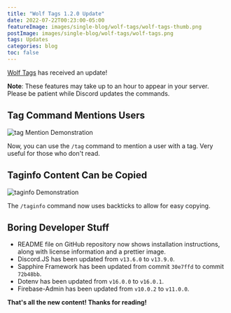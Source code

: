 ```yaml
---
title: "Wolf Tags 1.2.0 Update"
date: 2022-07-22T00:23:00-05:00
featureImage: images/single-blog/wolf-tags/wolf-tags-thumb.png
postImage: images/single-blog/wolf-tags/wolf-tags.png
tags: Updates
categories: blog
toc: false
---
```

[Wolf Tags](https://wolf-suite.web.app/bots/wolf-tags) has received an update!

**Note**: These features may take up to an hour to appear in your server. Please be patient while Discord updates the commands.

## Tag Command Mentions Users
![tag Mention Demonstration](/images/single-blog/wolf-tags/1.2.0-update/tag-demonstration.png)

Now, you can use the `/tag` command to mention a user with a tag. Very useful for those who don't read. 

## Taginfo Content Can be Copied
![taginfo Demonstration](/images/single-blog/wolf-tags/1.2.0-update/taginfo.png)

The `/taginfo` command now uses backticks to allow for easy copying. 

## Boring Developer Stuff
- README file on GitHub repository now shows installation instructions, along with license information and a prettier image.
- Discord.JS has been updated from `v13.6.0` to `v13.9.0`.
- Sapphire Framework has been updated from commit `30e7ffd` to commit `72b48bb`.
- Dotenv has been updated from `v16.0.0` to `v16.0.1`.
- Firebase-Admin has been updated from `v10.0.2` to `v11.0.0`. 

**That's all the new content! Thanks for reading!**
